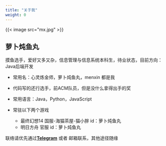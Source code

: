 ```yaml
---
title: "关于我"
weight: 0
---
```


> <div id="oneword"></div>

{{< image src="mx.jpg" >}}


## 萝卜炖鱼丸
摸鱼选手，爱好又多又杂，信息管理与信息系统本科生，待业状态，目前方向：Java后端开发

* 常用名：心灵炼金师，萝卜炖鱼丸，menxin 都是我
* 代码写的还行选手，前ACM队员，但是没什么拿得出手的奖
* 常用语言：Java，Python，JavaScript

* 常驻以下两个游戏
    * 最终幻想14 国服-海猫茶屋-猫小胖 id：萝卜炖鱼丸 
    * 明日方舟 官服 id：萝卜炖鱼丸

联络请优先通过[**Telegram**](https://t.me/radishcloud) 或者 邮箱联系，其他途径随缘

